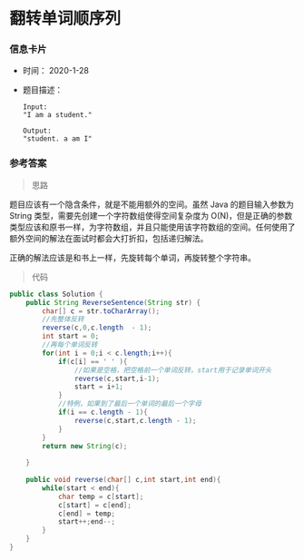 # 翻转单词顺序列 

### 信息卡片 

- 时间： 2020-1-28

- 题目描述：

  ```
  Input:
  "I am a student."
  
  Output:
  "student. a am I"
  ```





### 参考答案

> 思路

题目应该有一个隐含条件，就是不能用额外的空间。虽然 Java 的题目输入参数为 String 类型，需要先创建一个字符数组使得空间复杂度为 O(N)，但是正确的参数类型应该和原书一样，为字符数组，并且只能使用该字符数组的空间。任何使用了额外空间的解法在面试时都会大打折扣，包括递归解法。

正确的解法应该是和书上一样，先旋转每个单词，再旋转整个字符串。




> 代码

```java
public class Solution {
    public String ReverseSentence(String str) {
        char[] c = str.toCharArray();
        //先整体反转
        reverse(c,0,c.length  - 1);
        int start = 0;
        //再每个单词反转
        for(int i = 0;i < c.length;i++){
            if(c[i] == ' ' ){
                //如果是空格，把空格前一个单词反转，start用于记录单词开头
                reverse(c,start,i-1);
                start = i+1;
            }
            //特例，如果到了最后一个单词的最后一个字母
            if(i == c.length - 1){
                reverse(c,start,c.length - 1);
            }
        }
        return new String(c);
        
    }
    
    public void reverse(char[] c,int start,int end){
        while(start < end){
            char temp = c[start];
            c[start] = c[end];
            c[end] = temp;
            start++;end--;
        }
    }
}
```



 